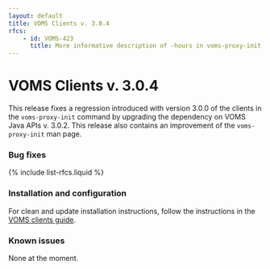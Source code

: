 ```yaml
---
layout: default
title: VOMS Clients v. 3.0.4
rfcs:
    - id: VOMS-423
      title: More informative description of -hours in voms-proxy-init man page (and help message). 
---
```


# VOMS Clients v. 3.0.4

This release fixes a regression introduced with version 3.0.0 of the clients in
the `voms-proxy-init` command by upgrading the dependency on VOMS Java APIs v.
3.0.2. This release also contains an improvement of the `voms-proxy-init` man
page.

### Bug fixes

{% include list-rfcs.liquid %}

### Installation and configuration

For clean and update installation instructions, follow the instructions in the [VOMS clients guide]({{site.baseurl}}/documentation/voms-clients-guide).

### Known issues

None at the moment.
